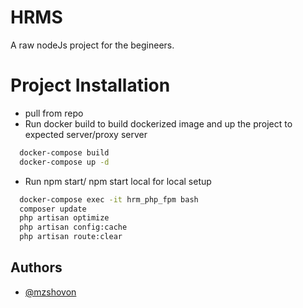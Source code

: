 
# HRMS

A raw nodeJs project for the begineers.

# Project Installation

- pull from repo
- Run docker build to build dockerized image and up the project to expected server/proxy server
```bash
  docker-compose build
  docker-compose up -d
```

- Run npm start/ npm start local for local setup
```bash
  docker-compose exec -it hrm_php_fpm bash
  composer update
  php artisan optimize
  php artisan config:cache
  php artisan route:clear
```


## Authors

- [@mzshovon](https://www.github.com/mzshovon)

